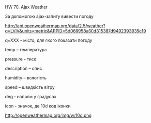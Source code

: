HW 70. Ajax Weather

За допомогою ajax-запиту вивести погоду

http://api.openweathermap.org/data/2.5/weather?q=LVIV&units=metric&APPID=5d066958a60d315387d9492393935c19

q=XXX - місто, для якого показати погоду

temp – температура

pressure - тиск

description – опис

humidity – вологість

speed – швидкість вітру

deg - напрям у градусах

icon - значок, де 10d код іконки

http://openweathermap.org/img/w/10d.png